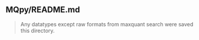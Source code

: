 ## MQpy/README.md
> Any datatypes except raw formats from maxquant search were saved this directory.
